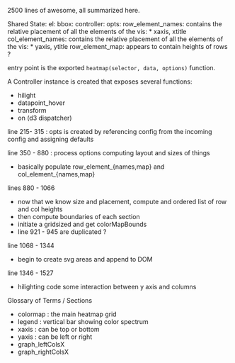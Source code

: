 2500 lines of awesome, all summarized here.

Shared State:
  el:
  bbox:
  controller:
  opts:
    row_element_names: contains the relative placement of all the elements of the vis: * xaxis, xtitle
    col_element_names: contains the relative placement of all the elements of the vis: * yaxis, ytitle
    row_element_map: appears to contain heights of rows ?


entry point is the exported `heatmap(selector, data, options)` function.

A Controller instance is created that exposes several functions:

* hilight
* datapoint_hover
* transform
* on (d3 dispatcher)

line 215- 315 : opts is created by referencing config from the incoming config and assigning defaults

line 350 - 880 : process options computing layout and sizes of things
  * basically populate row_element_{names,map} and col_element_{names,map}

lines 880 -  1066
  * now that we know size and placement, compute and ordered list of row and col heights
  * then compute boundaries of each section
  * initiate a gridsized and get colorMapBounds
  * line 921 - 945 are duplicated ?
   
line 1068 - 1344
  * begin to create svg areas and append to DOM
  
line 1346 - 1527
  * hilighting code some interaction between y axis and columns
  
  
Glossary of Terms / Sections
  * colormap : the main heatmap grid
  * legend : vertical bar showing color spectrum
  * xaxis : can be top or bottom
  * yaxis : can be left or right
  * graph_leftColsX
  * graph_rightColsX
  
  